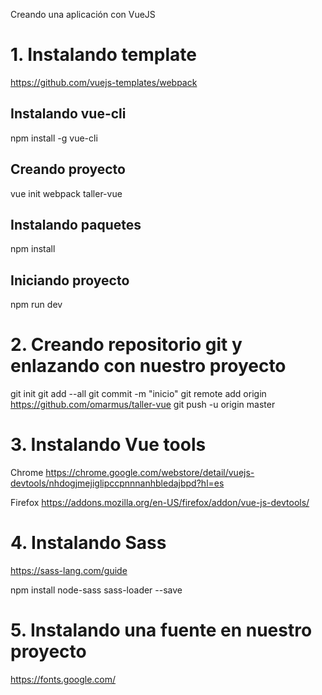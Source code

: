Creando una aplicación con VueJS

# 1. Instalando template
https://github.com/vuejs-templates/webpack

## Instalando vue-cli
npm install -g vue-cli

## Creando proyecto
vue init webpack taller-vue

## Instalando paquetes
npm install

## Iniciando proyecto
npm run dev

# 2. Creando repositorio git y enlazando con nuestro proyecto
git init
git add --all
git commit -m "inicio"
git remote add origin https://github.com/omarmus/taller-vue
git push -u origin master

# 3. Instalando Vue tools
Chrome
https://chrome.google.com/webstore/detail/vuejs-devtools/nhdogjmejiglipccpnnnanhbledajbpd?hl=es

Firefox
https://addons.mozilla.org/en-US/firefox/addon/vue-js-devtools/

# 4. Instalando Sass
https://sass-lang.com/guide

npm install node-sass sass-loader --save

# 5. Instalando una fuente en nuestro proyecto
https://fonts.google.com/